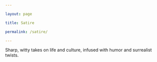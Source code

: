 ```yaml
---

layout: page

title: Satire

permalink: /satire/

---
```


Sharp, witty takes on life and culture, infused with humor and surrealist twists.

